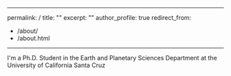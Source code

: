 ---
permalink: /
title: ""
 excerpt: ""
 author_profile: true
 redirect_from: 
   - /about/
   - /about.html
 ---
 I'm a Ph.D. Student in the Earth and Planetary Sciences Department at the University of California Santa Cruz

